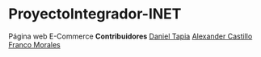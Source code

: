 # ProyectoIntegrador-INET
Página web E-Commerce
**Contribuidores**
[Daniel Tapia](https://github.com/danieltapia2019/)
[Alexander Castillo](https://github.com/AlexMarceloCastillo)
[Franco Morales](https://github.com/Franco-Morales)
